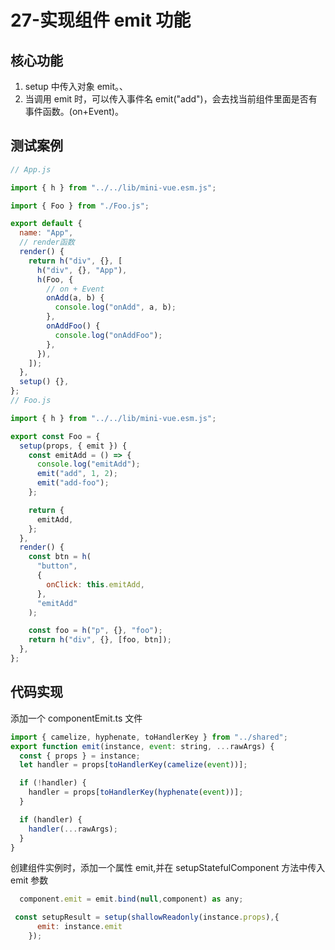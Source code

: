 # 27-实现组件 emit 功能

## 核心功能

1. setup 中传入对象 emit。、
2. 当调用 emit 时，可以传入事件名 emit("add")，会去找当前组件里面是否有事件函数。(on+Event)。

## 测试案例

```javascript
// App.js

import { h } from "../../lib/mini-vue.esm.js";

import { Foo } from "./Foo.js";

export default {
  name: "App",
  // render函数
  render() {
    return h("div", {}, [
      h("div", {}, "App"),
      h(Foo, {
        // on + Event
        onAdd(a, b) {
          console.log("onAdd", a, b);
        },
        onAddFoo() {
          console.log("onAddFoo");
        },
      }),
    ]);
  },
  setup() {},
};
// Foo.js

import { h } from "../../lib/mini-vue.esm.js";

export const Foo = {
  setup(props, { emit }) {
    const emitAdd = () => {
      console.log("emitAdd");
      emit("add", 1, 2);
      emit("add-foo");
    };

    return {
      emitAdd,
    };
  },
  render() {
    const btn = h(
      "button",
      {
        onClick: this.emitAdd,
      },
      "emitAdd"
    );

    const foo = h("p", {}, "foo");
    return h("div", {}, [foo, btn]);
  },
};
```

## 代码实现

添加一个 componentEmit.ts 文件

```javascript
import { camelize, hyphenate, toHandlerKey } from "../shared";
export function emit(instance, event: string, ...rawArgs) {
  const { props } = instance;
  let handler = props[toHandlerKey(camelize(event))];

  if (!handler) {
    handler = props[toHandlerKey(hyphenate(event))];
  }

  if (handler) {
    handler(...rawArgs);
  }
}
```

创建组件实例时，添加一个属性 emit,并在 setupStatefulComponent 方法中传入 emit 参数

```javascript
  component.emit = emit.bind(null,component) as any;

 const setupResult = setup(shallowReadonly(instance.props),{
      emit: instance.emit
    });

```